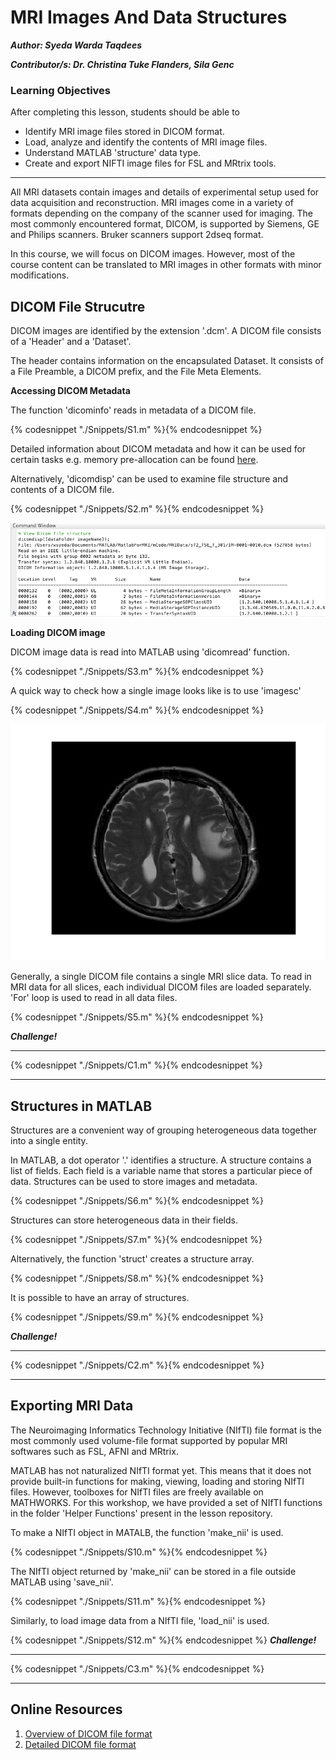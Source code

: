 # MRI Images And Data Structures

***Author: Syeda Warda Taqdees***

***Contributor/s: Dr. Christina Tuke Flanders, Sila Genc***


### Learning Objectives

After completing this lesson, students should be able to

*   Identify MRI image files stored in DICOM format.
*   Load, analyze and identify the contents of MRI image files.
*   Understand MATLAB 'structure' data type.
*   Create and export NIFTI image files for FSL and MRtrix tools.  
_______________________________________________________________

All MRI datasets contain images and details of experimental setup used for data acquisition and reconstruction. MRI images come in a variety of formats depending on the company of the scanner used for imaging. The most commonly encountered format, DICOM, is supported by Siemens, GE and Philips scanners. Bruker scanners support 2dseq format. 

In this course, we will focus on DICOM images. However, most of the course content can be translated to MRI images in other formats with minor modifications.

## DICOM File Strucutre

DICOM images are identified by the extension '.dcm'. A DICOM file consists of a 'Header' and a 'Dataset'. 

The header contains information on the encapsulated Dataset. It consists of a File Preamble, a DICOM prefix, and the File Meta Elements. 

**Accessing DICOM Metadata**

The function 'dicominfo' reads in metadata of a DICOM file.

 {% codesnippet "./Snippets/S1.m" %}{% endcodesnippet %}

Detailed information about DICOM metadata  and how it can be used for certain tasks e.g. memory pre-allocation can be found [here](http://au.mathworks.com/company/newsletters/articles/accessing-data-in-dicom-files.html).

Alternatively, 'dicomdisp' can be used to examine file structure and contents of a DICOM file.

{% codesnippet "./Snippets/S2.m" %}{% endcodesnippet %}

![](./BookImages/DicomInfoImg.tiff)

**Loading DICOM image**

DICOM image data is read into MATLAB using 'dicomread' function.

{% codesnippet "./Snippets/S3.m" %}{% endcodesnippet %}

A quick way to check how a single image looks like is to use 'imagesc'

{% codesnippet "./Snippets/S4.m" %}{% endcodesnippet %}

![](./BookImages/SingleBrainSlice.tiff)

Generally, a single DICOM file contains a single MRI slice data. To read in MRI data for all slices, each individual DICOM files are loaded separately. 'For' loop is used to read in all data files. 

{% codesnippet "./Snippets/S5.m" %}{% endcodesnippet %}

***Challenge!***
_________________________________________________________________
{% codesnippet "./Snippets/C1.m" %}{% endcodesnippet %}
_________________________________________________________________

## Structures in MATLAB

Structures are a convenient way of grouping heterogeneous data together into a single entity.

In MATLAB, a dot operator '.' identifies a structure. A structure contains a list of fields. Each field is a variable name that stores a particular piece of data. Structures can be used to store images and metadata.
 
{% codesnippet "./Snippets/S6.m" %}{% endcodesnippet %}

Structures can store heterogeneous data in their fields.

{% codesnippet "./Snippets/S7.m" %}{% endcodesnippet %}

Alternatively, the function 'struct' creates a structure array.

{% codesnippet "./Snippets/S8.m" %}{% endcodesnippet %}
 
 It is possible to have an array of structures. 

{% codesnippet "./Snippets/S9.m" %}{% endcodesnippet %}

***Challenge!***
_________________________________________________________________
{% codesnippet "./Snippets/C2.m" %}{% endcodesnippet %}
__________________________________________________________________


## Exporting MRI Data

The Neuroimaging Informatics Technology Initiative (NIfTI) file format is the most commonly used volume-file format supported by popular MRI softwares such as FSL, AFNI and MRtrix. 

MATLAB has not naturalized NIfTI format yet. This means that it does not provide built-in functions for making, viewing, loading and storing NIfTI files. However, toolboxes for NIfTI files are freely available on MATHWORKS. For this workshop, we have provided a set of NIfTI functions in the folder 'Helper Functions' present in the lesson repository. 

To make a NIfTI object in MATALB, the function 'make_nii' is used. 

{% codesnippet "./Snippets/S10.m" %}{% endcodesnippet %}

The NIfTI object returned by 'make_nii' can be stored in a file outside MATLAB using 'save_nii'.

{% codesnippet "./Snippets/S11.m" %}{% endcodesnippet %}

Similarly, to load image data from a NIfTI file, 'load_nii' is used. 

{% codesnippet "./Snippets/S12.m" %}{% endcodesnippet %}
***Challenge!***
_________________________________________________________________
{% codesnippet "./Snippets/C3.m" %}{% endcodesnippet %}
_________________________________________________________________


## Online Resources

1. [Overview of DICOM file format](https://www.leadtools.com/help/leadtools/v19/dicom/clib/introstruct.html)
2. [Detailed DICOM file format](http://dicom.nema.org/dicom/2013/output/chtml/part10/PS3.10.html)






